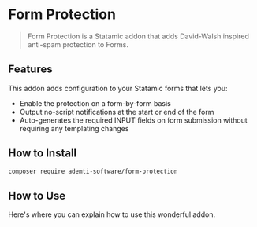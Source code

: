 # Form Protection

> Form Protection is a Statamic addon that adds David-Walsh inspired anti-spam protection to Forms.

## Features

This addon adds configuration to your Statamic forms that lets you:

- Enable the protection on a form-by-form basis
- Output no-script notifications at the start or end of the form
- Auto-generates the required INPUT fields on form submission without requiring any templating changes

## How to Install

``` bash
composer require ademti-software/form-protection
```

## How to Use

Here's where you can explain how to use this wonderful addon.

